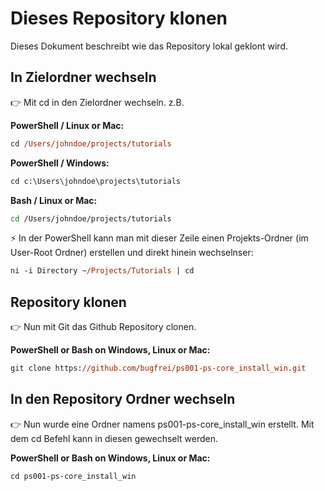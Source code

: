 # Dieses Repository klonen

Dieses Dokument beschreibt wie das Repository lokal geklont wird.<br />

## In Zielordner wechseln

👉 Mit cd <Pfad> in den Zielordner wechseln. z.B.<br />

**PowerShell / Linux or Mac:**
```ps
cd /Users/johndoe/projects/tutorials 
```
**PowerShell / Windows:**
```ps
cd c:\Users\johndoe\projects\tutorials
```
**Bash / Linux or Mac:**
```bash
cd /Users/johndoe/projects/tutorials 
```

⚡ In der PowerShell kann man mit dieser Zeile einen Projekts-Ordner (im User-Root Ordner) erstellen und direkt hinein wechselnser:<br />
```ps
ni -i Directory ~/Projects/Tutorials | cd
```
## Repository klonen

👉 Nun mit Git das Github Repository clonen.<br />

**PowerShell or Bash on Windows, Linux or Mac:**
```ps
git clone https://github.com/bugfrei/ps001-ps-core_install_win.git
```

## In den Repository Ordner wechseln

👉 Nun wurde eine Ordner namens ps001-ps-core_install_win erstellt. Mit dem cd Befehl kann in diesen gewechselt werden.

**PowerShell or Bash on Windows, Linux or Mac:**
```ps
cd ps001-ps-core_install_win
```

